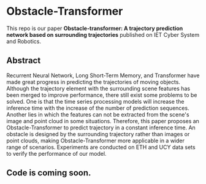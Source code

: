 # Obstacle-Transformer
This repo is our paper **Obstacle‐transformer: A trajectory prediction network based on surrounding trajectories** published on IET Cyber System and Robotics.

## Abstract
Recurrent Neural Network, Long Short-Term Memory, and Transformer have made great progress in predicting the trajectories of moving objects.
Although the trajectory element with the surrounding scene features has been merged to improve performance, there still exist some problems to be solved.
One is that the time series processing models will increase the inference time with the increase of the number of prediction sequences.
Another lies in which the features can not be extracted from the scene's image and point cloud in some situations.
Therefore, this paper proposes an Obstacle-Transformer to predict trajectory in a constant inference time. 
An obstacle is designed by the surrounding trajectory rather than images or point clouds, making Obstacle-Transformer more applicable in a wider range of scenarios.
Experiments are conducted on ETH and UCY data sets to verify the performance of our model.

## Code is coming soon.

